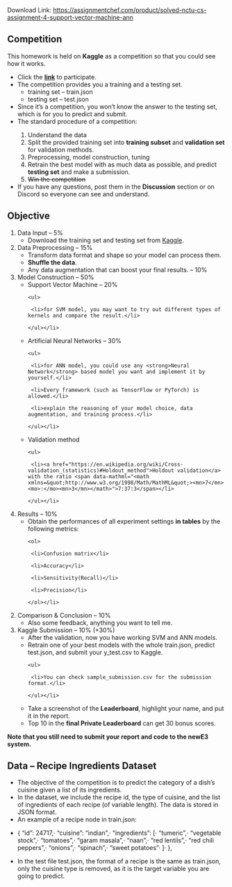 Download Link: https://assignmentchef.com/product/solved-nctu-cs-assignment-4-support-vector-machine-ann
<br>
<h2 data-id="Competition">Competition</h2>

This homework is held on <strong>Kaggle</strong> as a competition so that you could see how it works.

<ul>

 <li>Click the <strong><a href="https://www.kaggle.com/t/48def01d57064db7a397e85eb5c0dc30">link</a></strong> to participate.</li>

 <li>The competition provides you a training and a testing set.

  <ul>

   <li>training set – train.json</li>

   <li>testing set – test.json</li>

  </ul></li>

 <li>Since it’s a competition, you won’t know the answer to the testing set, which is for you to predict and submit.</li>

 <li>The standard procedure of a competition:</li>

</ul>

<ul>

 <li style="list-style-type: none;">

  <ol>

   <li>Understand the data</li>

   <li>Split the provided training set into <strong>training subset</strong> and <strong>validation set</strong> for validation methods.</li>

   <li>Preprocessing, model construction, tuning</li>

   <li>Retrain the best model with as much data as possible, and predict <strong>testing set</strong> and make a submission.</li>

   <li><span style="text-decoration: line-through;">Win the competition</span></li>

  </ol></li>

 <li>If you have any questions, post them in the <strong>Discussion</strong> section or on Discord so everyone can see and understand.</li>

</ul>

<h2 data-id="Objective">Objective</h2>

<ol>

 <li>Data Input – 5%

  <ul>

   <li>Download the training set and testing set from <a href="https://www.kaggle.com/c/2020-nctu-ml-hw4/data">Kaggle</a>.</li>

  </ul></li>

 <li>Data Preprocessing – 15%

  <ul>

   <li>Transform data format and shape so your model can process them.</li>

   <li><strong>Shuffle the data</strong>.</li>

   <li>Any data augmentation that can boost your final results. – 10%</li>

  </ul></li>

 <li>Model Construction – 50%

  <ul>

   <li>Support Vector Machine – 20%

    <ul>

     <li>for SVM model, you may want to try out different types of kernels and compare the result.</li>

    </ul></li>

   <li>Artificial Neural Networks – 30%

    <ul>

     <li>for ANN model, you could use any <strong>Neural Network</strong> based model you want and implement it by yourself.</li>

     <li>Every framework (such as TensorFlow or PyTorch) is allowed.</li>

     <li>explain the reasoning of your model choice, data augmentation, and training process.</li>

    </ul></li>

   <li>Validation method

    <ul>

     <li><a href="https://en.wikipedia.org/wiki/Cross-validation_(statistics)#Holdout_method">Holdout validation</a> with the ratio <span data-mathml="<math xmlns=&quot;http://www.w3.org/1998/Math/MathML&quot;><mn>7</mn><mo>:</mo><mn>3</mn></math>">7:37:3</span></li>

    </ul></li>

  </ul></li>

 <li>Results – 10%

  <ul>

   <li>Obtain the performances of all experiment settings <strong>in tables</strong> by the following metrics:</li>

  </ul></li>

</ol>

<ol>

 <li style="list-style-type: none;">

  <ul>

   <li style="list-style-type: none;">

    <ol>

     <li>Confusion matrix</li>

     <li>Accuracy</li>

     <li>Sensitivity(Recall)</li>

     <li>Precision</li>

    </ol></li>

  </ul></li>

 <li>Comparison &amp; Conclusion – 10%

  <ul>

   <li>Also some feedback, anything you want to tell me.</li>

  </ul></li>

 <li>Kaggle Submission – 10% (+30%)

  <ul>

   <li>After the validation, now you have working SVM and ANN models.</li>

   <li>Retrain one of your best models with the whole train.json, predict test.json, and submit your y_test.csv to Kaggle.</li>

  </ul></li>

</ol>

<ol>

 <li style="list-style-type: none;">

  <ul>

   <li style="list-style-type: none;">

    <ul>

     <li>You can check sample_submission.csv for the submission format.</li>

    </ul></li>

   <li>Take a screenshot of the <strong>Leaderboard</strong>, highlight your name, and put it in the report.</li>

   <li>Top 10 in the <strong>final Private Leaderboard</strong> can get 30 bonus scores.</li>

  </ul></li>

</ol>

<strong>Note that you still need to submit your report and code to the newE3 system.</strong>

<h2 data-id="Data---Recipe-Ingredients-Dataset">Data – Recipe Ingredients Dataset</h2>

<ul>

 <li>The objective of the competition is to predict the category of a dish’s cuisine given a list of its ingredients.</li>

 <li>In the dataset, we include the recipe id, the type of cuisine, and the list of ingredients of each recipe (of variable length). The data is stored in JSON format.</li>

 <li>An example of a recipe node in train.json:</li>

</ul>

<ul>

 <li>{          “id”: 24717,·          “cuisine”: “indian”,·          “ingredients”: [·              “tumeric”,·              “vegetable stock”,·              “tomatoes”,·              “garam masala”,·              “naan”,·              “red lentils”,·              “red chili peppers”,·              “onions”,·              “spinach”,·              “sweet potatoes”·          ]·          },</li>

</ul>

<ul>

 <li>In the test file test.json, the format of a recipe is the same as train.json, only the cuisine type is removed, as it is the target variable you are going to predict.</li>

</ul>